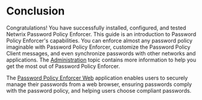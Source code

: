 # Conclusion

Congratulations! You have successfully installed, configured, and tested Netwrix Password Policy
Enforcer. This guide is an introduction to Password Policy Enforcer's capabilities. You can enforce
almost any password policy imaginable with Password Policy Enforcer, customize the Password Policy
Client messages, and even synchronize passwords with other networks and applications. The
[Administration](/docs/passwordpolicyenforcer/11.0/passwordpolicyenforcer/administration/administration_overview.md) topic contains more information to
help you get the most out of Password Policy Enforcer.

The [Password Policy Enforcer Web](/docs/passwordpolicyenforcer/11.0/passwordpolicyenforcer/web/web_overview.md) application enables users to securely
manage their passwords from a web browser, ensuring passwords comply with the password policy, and
helping users choose compliant passwords.

